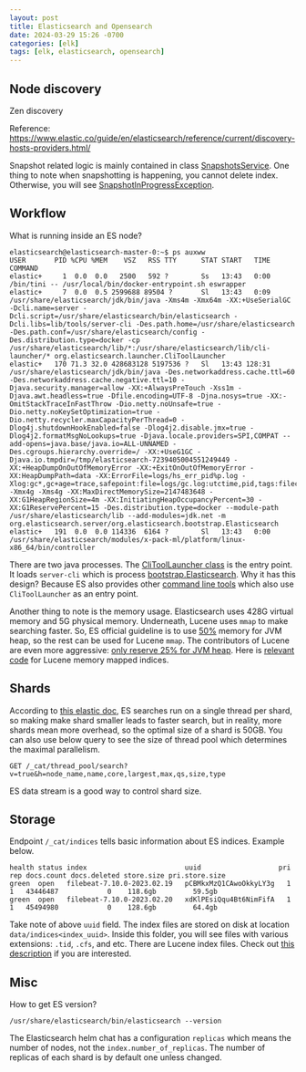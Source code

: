 ```yaml
---
layout: post
title: Elasticsearch and Opensearch
date: 2024-03-29 15:26 -0700
categories: [elk]
tags: [elk, elasticsearch, opensearch]
---
```


## Node discovery

Zen discovery

Reference:
<https://www.elastic.co/guide/en/elasticsearch/reference/current/discovery-hosts-providers.html/>

Snapshot related logic is mainly contained in class
[SnapshotsService](https://github.com/opensearch-project/OpenSearch/blob/5b4b4aa4c282d06a93de72a5c07a54a1524b04ff/server/src/main/java/org/opensearch/snapshots/SnapshotsService.java#L2693-L2693).
One thing to note when snapshotting is happening, you cannot delete index.
Otherwise, you will see
[SnapshotInProgressException](https://github.com/opensearch-project/OpenSearch/blob/5b4b4aa4c282d06a93de72a5c07a54a1524b04ff/server/src/main/java/org/opensearch/cluster/metadata/MetadataDeleteIndexService.java#L150-L150).

## Workflow

What is running inside an ES node?

```
elasticsearch@elasticsearch-master-0:~$ ps auxww
USER       PID %CPU %MEM    VSZ   RSS TTY      STAT START   TIME COMMAND
elastic+     1  0.0  0.0   2500   592 ?        Ss   13:43   0:00 /bin/tini -- /usr/local/bin/docker-entrypoint.sh eswrapper
elastic+     7  0.0  0.5 2599688 89504 ?       Sl   13:43   0:09 /usr/share/elasticsearch/jdk/bin/java -Xms4m -Xmx64m -XX:+UseSerialGC -Dcli.name=server -Dcli.script=/usr/share/elasticsearch/bin/elasticsearch -Dcli.libs=lib/tools/server-cli -Des.path.home=/usr/share/elasticsearch -Des.path.conf=/usr/share/elasticsearch/config -Des.distribution.type=docker -cp /usr/share/elasticsearch/lib/*:/usr/share/elasticsearch/lib/cli-launcher/* org.elasticsearch.launcher.CliToolLauncher
elastic+   170 71.3 32.0 428683128 5197536 ?   Sl   13:43 128:31 /usr/share/elasticsearch/jdk/bin/java -Des.networkaddress.cache.ttl=60 -Des.networkaddress.cache.negative.ttl=10 -Djava.security.manager=allow -XX:+AlwaysPreTouch -Xss1m -Djava.awt.headless=true -Dfile.encoding=UTF-8 -Djna.nosys=true -XX:-OmitStackTraceInFastThrow -Dio.netty.noUnsafe=true -Dio.netty.noKeySetOptimization=true -Dio.netty.recycler.maxCapacityPerThread=0 -Dlog4j.shutdownHookEnabled=false -Dlog4j2.disable.jmx=true -Dlog4j2.formatMsgNoLookups=true -Djava.locale.providers=SPI,COMPAT --add-opens=java.base/java.io=ALL-UNNAMED -Des.cgroups.hierarchy.override=/ -XX:+UseG1GC -Djava.io.tmpdir=/tmp/elasticsearch-7239405004551249449 -XX:+HeapDumpOnOutOfMemoryError -XX:+ExitOnOutOfMemoryError -XX:HeapDumpPath=data -XX:ErrorFile=logs/hs_err_pid%p.log -Xlog:gc*,gc+age=trace,safepoint:file=logs/gc.log:utctime,pid,tags:filecount=32,filesize=64m -Xmx4g -Xms4g -XX:MaxDirectMemorySize=2147483648 -XX:G1HeapRegionSize=4m -XX:InitiatingHeapOccupancyPercent=30 -XX:G1ReservePercent=15 -Des.distribution.type=docker --module-path /usr/share/elasticsearch/lib --add-modules=jdk.net -m org.elasticsearch.server/org.elasticsearch.bootstrap.Elasticsearch
elastic+   191  0.0  0.0 114336  6164 ?        Sl   13:43   0:00 /usr/share/elasticsearch/modules/x-pack-ml/platform/linux-x86_64/bin/controller
```

There are two java processes. The
[CliToolLauncher class](https://github.com/elastic/elasticsearch/blob/5e1c859dc82843df708226e9d62c3f272c6bf6a9/distribution/tools/cli-launcher/src/main/java/org/elasticsearch/launcher/CliToolLauncher.java#L51-L51)
is the entry point. It loads `server-cli` which is process
[bootstrap.Elasticsearch](https://github.com/elastic/elasticsearch/blob/5e1c859dc82843df708226e9d62c3f272c6bf6a9/server/src/main/java/org/elasticsearch/bootstrap/Elasticsearch.java#L60-L60).
Why it has this design? Because ES also provides other
[command line tools](https://www.elastic.co/guide/en/elasticsearch/reference/current/commands.html)
which also use `CliToolLauncher` as an entry point.

Another thing to note is the memory usage. Elasticsearch uses 428G virtual
memory and 5G physical memory. Underneath, Lucene uses `mmap` to make searching
faster. So, ES official guideline is to use
[50%](https://www.elastic.co/guide/en/elasticsearch/reference/8.6/advanced-configuration.html#set-jvm-heap-size)
memory for JVM heap, so the rest can be used for Lucene `mmap`. The
contributors of Lucene are even more aggressive:
[only reserve 25% for JVM heap](https://www.youtube.com/watch?v=hgF0jNxKrrg&t=1378s).
Here is
[relevant code](https://github.com/apache/lucene/blob/main/lucene/core/src/java/org/apache/lucene/store/MappedByteBufferIndexInputProvider.java#L121)
for Lucene memory mapped indices.

## Shards

According to
[this elastic doc](https://www.elastic.co/guide/en/elasticsearch/reference/current/size-your-shards.html),
ES searches run on a single thread per shard, so making make shard smaller
leads to faster search, but in reality, more shards mean more overhead, so the
optimal size of a shard is 50GB. You can also use below query to see the size
of thread pool which determines the maximal parallelism.

```
GET /_cat/thread_pool/search?v=true&h=node_name,name,core,largest,max,qs,size,type
```

ES data stream is a good way to control shard size.

## Storage

Endpoint `/_cat/indices` tells basic information about ES indices. Example
below.

```
health status index                        uuid                   pri rep docs.count docs.deleted store.size pri.store.size
green  open   filebeat-7.10.0-2023.02.19   pCBMkxMzQ1CAwoOkkyLY3g   1   1   43446487            0    118.6gb         59.5gb
green  open   filebeat-7.10.0-2023.02.20   xdKlPEsiQqu4Bt6NimFifA   1   1   45494980            0    128.6gb         64.4gb
```

Take note of above `uuid` field. The index files are stored on disk at location
`data/indices<index_uuid>`. Inside this folder, you will see files with various
extensions: `.tid`, `.cfs`, and etc. There are Lucene index files. Check out
[this description](https://lucene.apache.org/core/9_5_0/core/org/apache/lucene/codecs/lucene95/package-summary.html)
if you are interested.

## Misc

How to get ES version?

```
/usr/share/elasticsearch/bin/elasticsearch --version
```

The Elasticsearch helm chat has a configuration `replicas` which means the
number of nodes, not the `index.number_of_replicas`. The number of replicas of
each shard is by default one unless changed.

